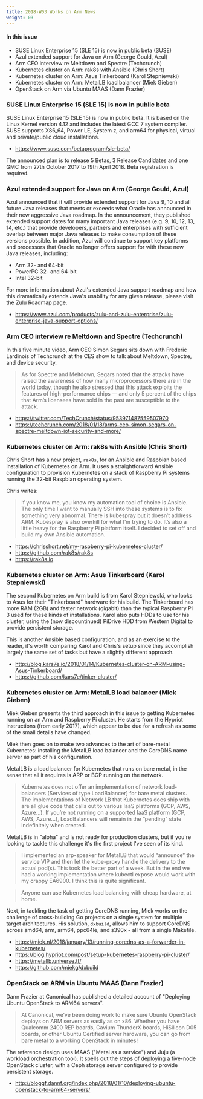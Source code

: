 ```yaml
---
title: 2018-W03 Works on Arm News
weight: 03
---
```


#### In this issue

* SUSE Linux Enterprise 15 (SLE 15) is now in public beta (SUSE)
* Azul extended support for Java on Arm (George Gould, Azul)
* Arm CEO interview re Meltdown and Spectre (Techcrunch)
* Kubernetes cluster on Arm: rak8s with Ansible (Chris Short)
* Kubernetes cluster on Arm: Asus Tinkerboard (Karol Stepniewski)
* Kubernetes cluster on Arm: MetalLB load balancer (Miek Gieben)
* OpenStack on Arm via Ubuntu MAAS (Dann Frazier)

### SUSE Linux Enterprise 15 (SLE 15) is now in public beta

SUSE Linux Enterprise 15 (SLE 15) is now in public beta.
It is based on the Linux Kernel version 4.12 and includes the latest GCC 7 system compiler.
SUSE supports X86_64, Power LE, System z, and arm64 for physical, virtual and private/public cloud installations.

* https://www.suse.com/betaprogram/sle-beta/

The announced plan is to release 5 Betas, 3 Release Candidates and one GMC from 27th October 2017 to 19th April 2018.
Beta registration is required.

### Azul extended support for Java on Arm (George Gould, Azul)

Azul announced that it will provide extended support for Java 9, 10 and all future Java releases that meets or exceeds what Oracle has announced in their new aggressive Java roadmap. In the announcement, they published extended support dates for many important Java releases (e.g. 9, 10, 12, 13, 14, etc.) that provide developers, partners and enterprises with sufficient overlap between major Java releases to make consumption of these versions possible. In addition, Azul will continue to support key platforms and processors that Oracle no longer offers support for with these new Java releases, including:

* Arm 32- and 64-bit 
* PowerPC 32- and 64-bit
* Intel 32-bit

For more information about Azul's extended Java support roadmap and how this dramatically extends Java's usability for any given release, please visit the Zulu Roadmap page.

* https://www.azul.com/products/zulu-and-zulu-enterprise/zulu-enterprise-java-support-options/

### Arm CEO interview re Meltdown and Spectre (Techcrunch)

In this five minute video, Arm CEO Simon Segars sits down with Frederic Lardinois of Techcrunch at
the CES show to talk about Meltdown, Spectre, and device security.

> As for Spectre and Meltdown, Segars noted that the attacks have raised the awareness of how many microprocessors there are in the world today, though he also stressed that this attack exploits the features of high-performance chips — and only 5 percent of the chips that Arm’s licensees have sold in the past are susceptible to the attack.

* https://twitter.com/TechCrunch/status/953971487559507970
* https://techcrunch.com/2018/01/18/arms-ceo-simon-segars-on-spectre-meltdown-iot-security-and-more/

### Kubernetes cluster on Arm: rak8s with Ansible (Chris Short)

Chris Short has a new project, `rak8s`, for an Ansible and Raspbian based installation of Kubernetes on Arm.
It uses a straightforward Ansible configuration to provision Kubernetes
on a stack of Raspberry Pi systems running the 32-bit Raspbian operating
system.

Chris writes:

> If you know me, you know my automation tool of choice is Ansible. The only time I want to 
manually SSH into these systems is to fix something very abnormal. There is kubespray but 
it doesn’t address ARM. Kubespray is also overkill for what I’m trying to do. 
It’s also a little heavy for the Raspberry Pi platform itself. 
I decided to set off and build my own Ansible automation.

* https://chrisshort.net/my-raspberry-pi-kubernetes-cluster/
* https://github.com/rak8s/rak8s
* https://rak8s.io

### Kubernetes cluster on Arm: Asus Tinkerboard (Karol Stepniewski)

The second Kubernetes on Arm build is from Karol Stepniewski, who
looks to Asus for their "Tinkerboard" hardware for his build.
The Tinkerboard has more RAM (2GB) and faster network (gigabit)
than the typical Raspberry Pi 3 used for these kinds of installations.
Karol also puts HDDs to use for his cluster, using the (now discountinued)
PiDrive HDD from Western Digital to provide persistent storage.

This is another Ansible based configuration, and as an exercise
to the reader, it's worth comparing Karol and Chris's setup since
they accomplish largely the same set of tasks but have a slightly
different approach. 

* http://blog.kars7e.io/2018/01/14/Kubernetes-cluster-on-ARM-using-Asus-Tinkerboard/
* https://github.com/kars7e/tinker-cluster/

### Kubernetes cluster on Arm: MetalLB load balancer (Miek Gieben)

Miek Gieben presents the third approach in this issue to getting Kubernetes 
running on an Arm and Raspberry Pi cluster. He starts from the Hypriot
instructions (from early 2017), which appear to be due for a refresh
as some of the small details have changed.

Miek then goes on to make two advances to the art of bare-metal Kubernetes: installing 
the MetalLB load balancer and the CoreDNS name server as part of his configuration.

MetalLB is a load balancer for Kubernetes that runs on bare metal, in the sense
that all it requires is ARP or BGP running on the network. 

> Kubernetes does not offer an implementation of network load-balancers 
(Services of type LoadBalancer) for bare metal clusters. The implementations 
of Network LB that Kubernetes does ship with are all glue code that calls 
out to various IaaS platforms (GCP, AWS, Azure…). If you’re not running on a 
supported IaaS platform (GCP, AWS, Azure…), LoadBalancers 
will remain in the “pending” state indefinitely when created.

MetalLB is in "alpha" and is not ready for production clusters, but if
you're looking to tackle this challenge it's the first project I've seen
of its kind.

> I implemented an arp-speaker for MetalLB that would “announce” 
the service VIP and then let the kube-proxy handle the delivery 
to the actual pod(s). This took the better part of a week. 
But in the end we had a working implementation where kubectl 
expose would work with my crappy EA6900. I think this is 
quite significant.

> Anyone can use Kubernetes load balancing with cheap hardware, at home.

Next, in tackling the task of getting CoreDNS running, Miek works on
the challenge of cross-building Go projects on a single system for
multiple target architectures. His solution, `dxbuild`, allows him to
support CoreDNS across amd64, arm, arm64, ppc64le, and s390x - all
from a single Makefile.

* https://miek.nl/2018/january/13/running-coredns-as-a-forwarder-in-kubernetes/
* https://blog.hypriot.com/post/setup-kubernetes-raspberry-pi-cluster/
* https://metallb.universe.tf/
* https://github.com/miekg/dxbuild

### OpenStack on ARM via Ubuntu MAAS (Dann Frazier)

Dann Frazier at Canonical has published a detailed account of "Deploying Ubuntu OpenStack to ARM64 servers".

> At Canonical, we’ve been doing work to make sure Ubuntu OpenStack deploys on ARM servers as easily as on x86. Whether you have Qualcomm 2400 REP boards, Cavium ThunderX boards, HiSilicon D05 boards, or other Ubuntu Certified server hardware, you can go from bare metal to a working OpenStack in minutes!

The reference design uses MAAS ("Metal as a service") and Juju (a workload orchestration tool).
It spells out the steps of deploying a five-node OpenStack cluster, with a Ceph storage server
configured to provide persistent storage.

* http://bloggf.dannf.org/index.php/2018/01/10/deploying-ubuntu-openstack-to-arm64-servers/
